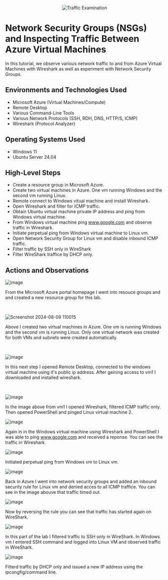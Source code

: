 <p align="center">
<img src="https://i.imgur.com/Ua7udoS.png" alt="Traffic Examination"/>
</p>

<h1>Network Security Groups (NSGs) and Inspecting Traffic Between Azure Virtual Machines</h1>
In this tutorial, we observe various network traffic to and from Azure Virtual Machines with Wireshark as well as experiment with Network Security Groups. <br />



<h2>Environments and Technologies Used</h2>

- Microsoft Azure (Virtual Machines/Compute)
- Remote Desktop
- Various Command-Line Tools
- Various Network Protocols (SSH, RDH, DNS, HTTP/S, ICMP)
- Wireshark (Protocol Analyzer)

<h2>Operating Systems Used </h2>

- Windows 11
- Ubuntu Server 24.04

<h2>High-Level Steps</h2>

- Create a resource group in Microsoft Azure.
- Create two virtual machines in Azure.  One vm running Windows and the second vm running Linux. 
- Remote connect to Windows vitual machine and install Wireshark.
- Open Wireshark and filter for ICMP traffic.
- Obtain Ubuntu virtual machine private IP address and ping from Windows virtual machine.
- From Windows virtual machine ping www.google.com and observe traffic in Wireshark.
- Initiate perpetual ping from Windows virtual machine to Linux vm.
- Open Network Security Group for Linux vm and disable inbound ICMP traffic.
- Filter traffic by SSH only in WireShark
- Filter WireShark traffice by DHCP only. 

<h2>Actions and Observations</h2>

<p>

![image](https://github.com/user-attachments/assets/7b6985fe-5078-4bc1-a459-12af59a01cb3)


</p>
<p>
From the Microsoft Azure portal homepage I went into resouce groups and and created a new resource group for this lab. 
</p>
<br />

<p>

![Screenshot 2024-08-09 110015](https://github.com/user-attachments/assets/534a90c1-bd27-4846-b164-e28e9e502cf4)

</p>
<p>
Above I created two virtual machines in Azure.  One vm is running Windows and the second vm is running Linux.  Only one virtual network was created for both VMs and subnets were created automatically.  
</p>
<br />

<p>

![image](https://github.com/user-attachments/assets/976af53f-ca71-429e-abae-5991b373d5df)


</p>
<p>
In this next step I opened Remote Desktop, connected to the windows virtual machine using it's public ip address. After gaining access to vm1 I downloaded and installed wireshark.  
</p>
<br />


![image](https://github.com/user-attachments/assets/1f4c82d8-1e4d-4503-a2a6-aa0de9106396)


In the image above from vm1 I opened Wireshark, filtered ICMP traffic only.  Then opened PowerShell and pinged Linux virtual machine 2. 



![image](https://github.com/user-attachments/assets/53268690-51ce-4df6-93ca-4ddf8adc7ef0)


Again in in the Windows virtual machine using Wireshark and PowerShell I was able to ping www.google.com and received a reponse.  You can see the traffic in Wireshark.  


![image](https://github.com/user-attachments/assets/115d802c-1abd-4d5b-8c63-718b2e665698)


Initiated perpetual ping from Windows vm to Linux vm.



![image](https://github.com/user-attachments/assets/1cfaad54-bc8c-4739-a136-663a6d4dcf1e)


Back in Azure I went into network security groups and added an inbound security rule for Linux vm and denied acces to all ICMP traffice.  You can see in the image abouve that traffic timed out.


![image](https://github.com/user-attachments/assets/a9492487-bb92-4c9a-a793-47b9cae12660)


Now by reversing the rule you can see that traffic has started again on WireShark. 


![image](https://github.com/user-attachments/assets/06d730bb-c780-45b3-a694-b486bd04df8c)



In this part of the lab I filtered traffic to SSH only in WireShark.  In Windows vm I entered SSH command and logged into Linux VM and observed traffic in WireShark. 


![image](https://github.com/user-attachments/assets/746dcf3c-1efe-4419-b037-5feb64bc6c8f)



Filterd traffic by DHCP only and issued a new IP address using the ipcongfig/command line.

